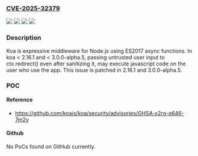 ### [CVE-2025-32379](https://cve.mitre.org/cgi-bin/cvename.cgi?name=CVE-2025-32379)
![](https://img.shields.io/static/v1?label=Product&message=koa&color=blue)
![](https://img.shields.io/static/v1?label=Version&message=%3C%202.16.1%20&color=brightgreen)
![](https://img.shields.io/static/v1?label=Version&message=%3E%3D%203.0.0-alpha.0%2C%20%3C%203.0.0-alpha.5%20&color=brightgreen)
![](https://img.shields.io/static/v1?label=Vulnerability&message=CWE-79%3A%20Improper%20Neutralization%20of%20Input%20During%20Web%20Page%20Generation%20('Cross-site%20Scripting')&color=brightgreen)

### Description

Koa is expressive middleware for Node.js using ES2017 async functions. In koa < 2.16.1 and < 3.0.0-alpha.5, passing untrusted user input to ctx.redirect() even after sanitizing it, may execute javascript code on the user who use the app. This issue is patched in 2.16.1 and 3.0.0-alpha.5.

### POC

#### Reference
- https://github.com/koajs/koa/security/advisories/GHSA-x2rg-q646-7m2v

#### Github
No PoCs found on GitHub currently.


